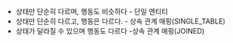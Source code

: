 - 상태만 단순히 다르며, 행동도 비슷하다 - 단일 엔티티
- 상태만 단순히 다르고, 행동은 다르다. - 상속 관계 매핑(SINGLE_TABLE)
- 상태가 달라질 수 있으며 행동도 다르다 -상속 관계 매핑(JOINED)
